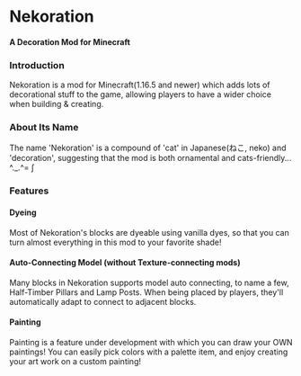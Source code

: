 # Nekoration

#### A Decoration Mod for Minecraft

### Introduction
Nekoration is a mod for Minecraft(1.16.5 and newer) which adds lots of decorational stuff to the game, allowing players to have a wider choice when building & creating.

### About Its Name
The name 'Nekoration' is a compound of 'cat' in Japanese(ねこ, neko) and 'decoration', suggesting that the mod is both ornamental and cats-friendly...  ^._.^= ∫

### Features
#### Dyeing
Most of Nekoration's blocks are dyeable using vanilla dyes, so that you can turn almost everything in this mod to your favorite shade!

#### Auto-Connecting Model (without Texture-connecting mods)
Many blocks in Nekoration supports model auto connecting, to name a few, Half-Timber Pillars and Lamp Posts. When being placed by players, they'll automatically adapt to connect to adjacent blocks.

#### Painting
Painting is a feature under development with which you can draw your OWN paintings! You can easily pick colors with a palette item, and enjoy creating your art work on a custom painting!